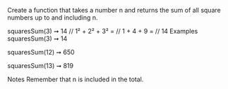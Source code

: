Create a function that takes a number n and returns the sum of all square numbers up to and including n.

squaresSum(3) ➞ 14
// 1² + 2² + 3² =
// 1 + 4 + 9 =
// 14 
Examples
squaresSum(3) ➞ 14

squaresSum(12) ➞ 650

squaresSum(13) ➞ 819

Notes
Remember that n is included in the total.
